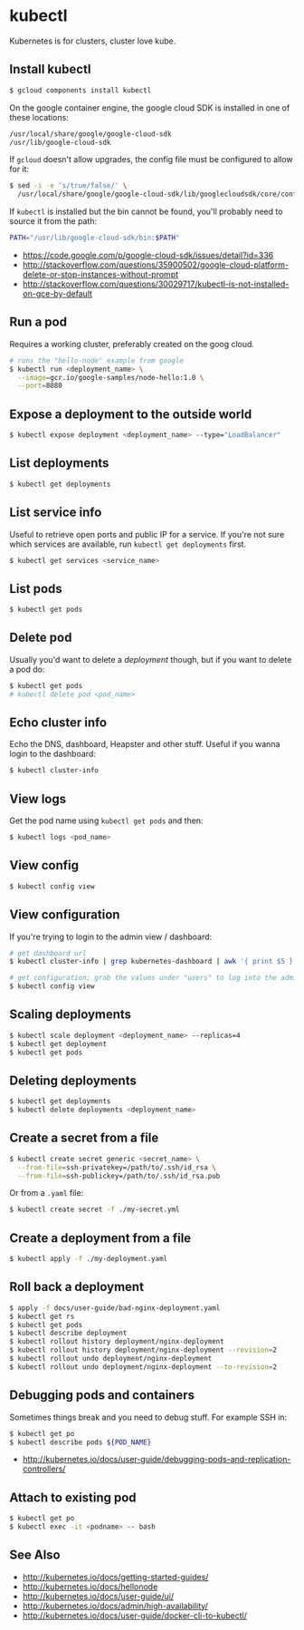 # kubectl
Kubernetes is for clusters, cluster love kube.

## Install kubectl
```sh
$ gcloud components install kubectl
```
On the google container engine, the google cloud SDK is installed in one of
these locations:
```txt
/usr/local/share/google/google-cloud-sdk
/usr/lib/google-cloud-sdk
```

If `gcloud` doesn't allow upgrades, the config file must be configured to allow
for it:
```sh
$ sed -i -e 's/true/false/' \
  /usr/local/share/google/google-cloud-sdk/lib/googlecloudsdk/core/config.json
```

If `kubectl` is installed but the bin cannot be found, you'll probably need to
source it from the path:
```sh
PATH="/usr/lib/google-cloud-sdk/bin:$PATH"
```
- https://code.google.com/p/google-cloud-sdk/issues/detail?id=336
- http://stackoverflow.com/questions/35900502/google-cloud-platform-delete-or-stop-instances-without-prompt
- http://stackoverflow.com/questions/30029717/kubectl-is-not-installed-on-gce-by-default

## Run a pod
Requires a working cluster, preferably created on the goog cloud.
```sh
# runs the "hello-node" example from google
$ kubectl run <deployment_name> \
  --image=gcr.io/google-samples/node-hello:1.0 \
  --port=8080
```

## Expose a deployment to the outside world
```sh
$ kubectl expose deployment <deployment_name> --type="LoadBalancer"
```

## List deployments
```sh
$ kubectl get deployments
```

## List service info
Useful to retrieve open ports and public IP for a service. If you're not sure
which services are available, run `kubectl get deployments` first.
```sh
$ kubectl get services <service_name>
```

## List pods
```sh
$ kubectl get pods
```

## Delete pod
Usually you'd want to delete a _deployment_ though, but if you want to delete a
pod do:
```sh
$ kubectl get pods
# kubectl delete pod <pod_name>
```

## Echo cluster info
Echo the DNS, dashboard, Heapster and other stuff. Useful if you wanna login to
the dashboard:
```sh
$ kubectl cluster-info
```

## View logs
Get the pod name using `kubectl get pods` and then:
```sh
$ kubectl logs <pod_name>
```

## View config
```sh
$ kubectl config view
```

## View configuration
If you're trying to login to the admin view / dashboard:
```sh
# get dashboard url
$ kubectl cluster-info | grep kubernetes-dashboard | awk '{ print $5 }'

# get configuration; grab the values under "users" to log into the admin UI
$ kubectl config view
```

## Scaling deployments
```sh
$ kubectl scale deployment <deployment_name> --replicas=4
$ kubectl get deployment
$ kubectl get pods
```

## Deleting deployments
```sh
$ kubectl get deployments
$ kubectl delete deployments <deployment_name>
```

## Create a secret from a file
```sh
$ kubectl create secret generic <secret_name> \
  --from-file=ssh-privatekey=/path/to/.ssh/id_rsa \
  --from-file=ssh-publickey=/path/to/.ssh/id_rsa.pub
```
Or from a `.yaml` file:
```sh
$ kubectl create secret -f ./my-secret.yml
```

## Create a deployment from a file
```sh
$ kubectl apply -f ./my-deployment.yaml
```

## Roll back a deployment
```sh
$ apply -f docs/user-guide/bad-nginx-deployment.yaml
$ kubectl get rs
$ kubectl get pods
$ kubectl describe deployment
$ kubectl rollout history deployment/nginx-deployment
$ kubectl rollout history deployment/nginx-deployment --revision=2
$ kubectl rollout undo deployment/nginx-deployment
$ kubectl rollout undo deployment/nginx-deployment --to-revision=2
```

## Debugging pods and containers
Sometimes things break and you need to debug stuff. For example SSH in:
```sh
$ kubectl get po
$ kubectl describe pods ${POD_NAME}
```

- http://kubernetes.io/docs/user-guide/debugging-pods-and-replication-controllers/

## Attach to existing pod
```sh
$ kubectl get po
$ kubectl exec -it <podname> -- bash
```

## See Also
- http://kubernetes.io/docs/getting-started-guides/
- http://kubernetes.io/docs/hellonode
- http://kubernetes.io/docs/user-guide/ui/
- http://kubernetes.io/docs/admin/high-availability/
- http://kubernetes.io/docs/user-guide/docker-cli-to-kubectl/
